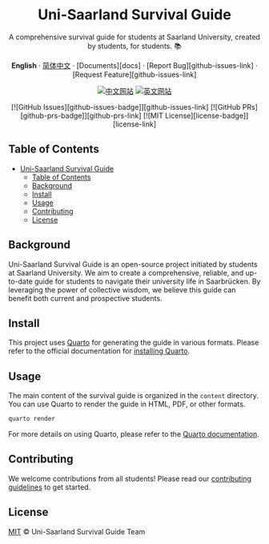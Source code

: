 <div align="center"><a name="readme-top"></a>

# Uni-Saarland Survival Guide

A comprehensive survival guide for students at Saarland University, created by students, for students. 📚

**English** · [简体中文](./README.zh-CN.md) · [Documents][docs] · [Report Bug][github-issues-link] · [Request Feature][github-issues-link]


[![中文网站][chinese-website-badge]][chinese-website-link] [![英文网站][english-website-badge]][english-website-link]

[chinese-website-badge]: https://img.shields.io/badge/中文网站-访问-blue?style=for-the-badge&logo=read-the-docs
[chinese-website-link]: https://academic.exusiaiwei.top/uni-saarland-survival-guide/zh/
[english-website-badge]: https://img.shields.io/badge/website-visit-blue?style=for-the-badge&logo=read-the-docs
[english-website-link]: https://academic.exusiaiwei.top/uni-saarland-survival-guide/en

  [![GitHub Issues][github-issues-badge]][github-issues-link]
  [![GitHub PRs][github-prs-badge]][github-prs-link]
  [![MIT License][license-badge]][license-link]

</div>


## Table of Contents

- [Uni-Saarland Survival Guide](#uni-saarland-survival-guide)
  - [Table of Contents](#table-of-contents)
  - [Background](#background)
  - [Install](#install)
  - [Usage](#usage)
  - [Contributing](#contributing)
  - [License](#license)

## Background

Uni-Saarland Survival Guide is an open-source project initiated by students at Saarland University. We aim to create a comprehensive, reliable, and up-to-date guide for students to navigate their university life in Saarbrücken. By leveraging the power of collective wisdom, we believe this guide can benefit both current and prospective students.

## Install

This project uses [Quarto](https://quarto.org/) for generating the guide in various formats. Please refer to the official documentation for [installing Quarto](https://quarto.org/docs/get-started/).

## Usage

The main content of the survival guide is organized in the `content` directory. You can use Quarto to render the guide in HTML, PDF, or other formats.

```sh
quarto render
```

For more details on using Quarto, please refer to the [Quarto documentation](https://quarto.org/docs/guide/).

## Contributing
We welcome contributions from all students! Please read our [contributing guidelines](CONTRIBUTING.md) to get started.

## License

[MIT](LICENSE) © Uni-Saarland Survival Guide Team
